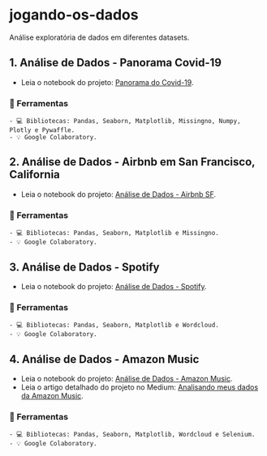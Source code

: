 # jogando-os-dados
Análise exploratória de dados em diferentes datasets.

## 1. Análise de Dados - Panorama Covid-19
  - Leia o notebook do projeto: [Panorama do Covid-19](https://github.com/barbaramit/Airbnb_Data_Analysis_SF/blob/main/Analisando_os_Dados_Airbnb_SF.ipynb).

###  🚀 Ferramentas 

    - 💻 Bibliotecas: Pandas, Seaborn, Matplotlib, Missingno, Numpy, Plotly e Pywaffle.
    - 💡 Google Colaboratory.

## 2. Análise de Dados - Airbnb em San Francisco, California
  - Leia o notebook do projeto: [Análise de Dados - Airbnb SF](https://github.com/barbaramit/Airbnb_Data_Analysis_SF/blob/main/Analisando_os_Dados_Airbnb_SF.ipynb).

###  🚀 Ferramentas 

    - 💻 Bibliotecas: Pandas, Seaborn, Matplotlib e Missingno.
    - 💡 Google Colaboratory.

## 3. Análise de Dados - Spotify
  - Leia o notebook do projeto: [Análise de Dados - Spotify](https://github.com/barbaramit/jogando-os-dados/blob/main/An%C3%A1lise_de_Dados_Spotify.ipynb).

###  🚀 Ferramentas 

    - 💻 Bibliotecas: Pandas, Seaborn, Matplotlib e Wordcloud.
    - 💡 Google Colaboratory.
    
## 4. Análise de Dados - Amazon Music
  - Leia o notebook do projeto: [Análise de Dados - Amazon Music](https://github.com/barbaramit/jogando-os-dados/blob/main/An%C3%A1lise_de_Dados_Amazon_Music.ipynb).
  - Leia o artigo detalhado do projeto no Medium: [Analisando meus dados da Amazon Music](https://medium.com/@barbaramit/analisando-os-meus-dados-da-amazon-music-4030371b3954?source=friends_link&sk=bc754a9b1f66023ee0d96df3f6bec255).

###  🚀 Ferramentas 

    - 💻 Bibliotecas: Pandas, Seaborn, Matplotlib, Wordcloud e Selenium.
    - 💡 Google Colaboratory.
